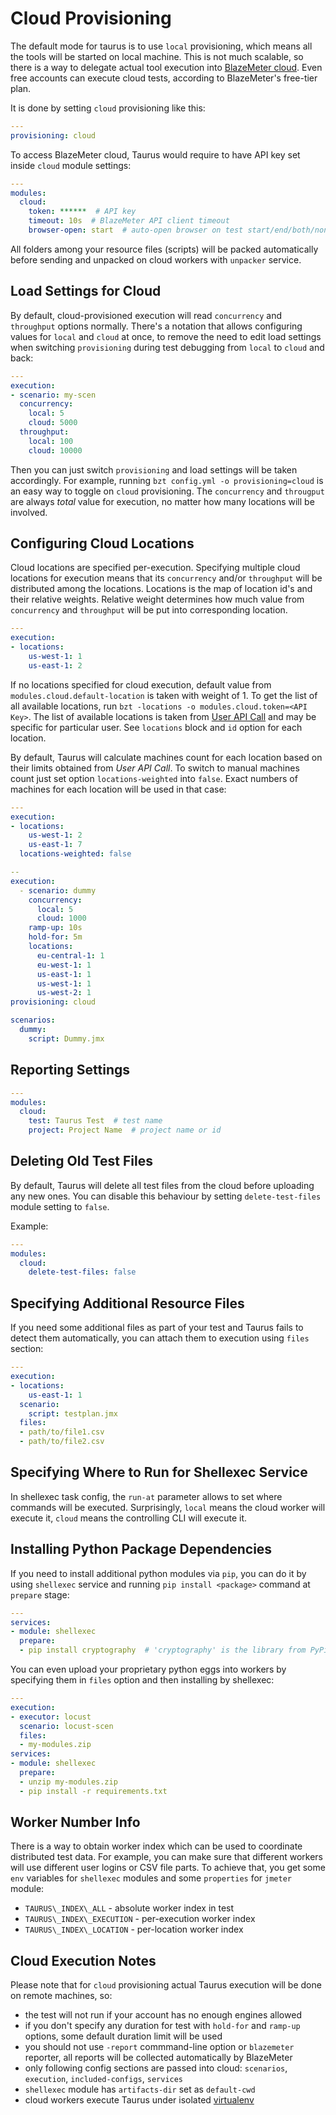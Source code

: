 # Cloud Provisioning

The default mode for taurus is to use `local` provisioning, which means all the tools will be started on local machine. This is not much scalable, so there is a way to delegate actual tool execution into [BlazeMeter cloud](http://blazemeter.com/). Even free accounts can execute cloud tests, according to BlazeMeter's free-tier plan.

It is done by setting `cloud` provisioning like this:

```yaml
---
provisioning: cloud
```

To access BlazeMeter cloud, Taurus would require to have API key set inside `cloud` module settings:
```yaml
---
modules:
  cloud:
    token: ******  # API key
    timeout: 10s  # BlazeMeter API client timeout
    browser-open: start  # auto-open browser on test start/end/both/none
```

All folders among your resource files (scripts) will be packed automatically before sending and unpacked on cloud workers with `unpacker` service.  

## Load Settings for Cloud

By default, cloud-provisioned execution will read `concurrency` and `throughput` options normally. There's a notation that allows configuring values for `local` and `cloud` at once, to remove the need to edit load settings when switching `provisioning` during test debugging from `local` to `cloud` and back:

```yaml
---
execution:
- scenario: my-scen
  concurrency:
    local: 5
    cloud: 5000
  throughput:
    local: 100
    cloud: 10000
```

Then you can just switch `provisioning` and load settings will be taken accordingly. For example, running `bzt config.yml -o provisioning=cloud` is an easy way to toggle on `cloud` provisioning. The `concurrency` and `througput` are always *total* value for execution, no matter how many locations will be involved.

## Configuring Cloud Locations

Cloud locations are specified per-execution. Specifying multiple cloud locations for execution means that its `concurrency` and/or `throughput` will be distributed among the locations. Locations is the map of location id's and their relative weights. Relative weight determines how much value from `concurrency` and `throughput` will be put into corresponding location. 

```yaml
---
execution:
- locations:
    us-west-1: 1
    us-east-1: 2
```

If no locations specified for cloud execution, default value from `modules.cloud.default-location` is taken with weight of 1. To get the list of all available locations, run `bzt -locations -o modules.cloud.token=<API Key>`. The list of available locations is taken from [User API Call](https://a.blazemeter.com/api/latest/user) and may be specific for particular user. See `locations` block and `id` option for each location.

By default, Taurus will calculate machines count for each location based on their limits obtained from *User API Call*. To switch to manual machines count just set option `locations-weighted` into `false`. Exact numbers of machines for each location will be used in that case:

```yaml
---
execution:
- locations:
    us-west-1: 2
    us-east-1: 7
  locations-weighted: false
```

```yaml
-- 
execution: 
  - scenario: dummy 
    concurrency:
      local: 5
      cloud: 1000
    ramp-up: 10s
    hold-for: 5m
    locations: 
      eu-central-1: 1
      eu-west-1: 1
      us-east-1: 1
      us-west-1: 1
      us-west-2: 1
provisioning: cloud

scenarios:
  dummy:
    script: Dummy.jmx    
```

## Reporting Settings

```yaml
---
modules:
  cloud:
    test: Taurus Test  # test name
    project: Project Name  # project name or id
```

## Deleting Old Test Files

By default, Taurus will delete all test files from the cloud before uploading any new ones. You can disable
this behaviour by setting `delete-test-files` module setting to `false`.

Example:
```yaml
---
modules:
  cloud:
    delete-test-files: false
```

## Specifying Additional Resource Files
If you need some additional files as part of your test and Taurus fails to detect them automatically, you can attach them to execution using `files` section:

```yaml
---
execution:
- locations:
    us-east-1: 1
  scenario:
    script: testplan.jmx
  files:
  - path/to/file1.csv
  - path/to/file2.csv
```


## Specifying Where to Run for Shellexec Service

In shellexec task config, the `run-at` parameter allows to set where commands will be executed. Surprisingly, `local` means the cloud worker will execute it, `cloud` means the controlling CLI will execute it.


## Installing Python Package Dependencies

If you need to install additional python modules via `pip`, you can do it by using `shellexec` service and running `pip install <package>` command at `prepare` stage:

```yaml
---
services:
- module: shellexec
  prepare: 
  - pip install cryptography  # 'cryptography' is the library from PyPi
```

You can even upload your proprietary python eggs into workers by specifying them in `files` option and then installing by shellexec:

```yaml
---
execution:
- executor: locust
  scenario: locust-scen
  files:
  - my-modules.zip      
services:
- module: shellexec
  prepare: 
  - unzip my-modules.zip
  - pip install -r requirements.txt
```

## Worker Number Info

There is a way to obtain worker index which can be used to coordinate distributed test data. For example, you can make sure that different workers will use different user logins or CSV file parts. To achieve that, you get some `env` variables for `shellexec` modules and some `properties` for `jmeter` module:

  * `TAURUS\_INDEX\_ALL` - absolute worker index in test
  * `TAURUS\_INDEX\_EXECUTION` - per-execution worker index
  * `TAURUS\_INDEX\_LOCATION` - per-location worker index

## Cloud Execution Notes

Please note that for `cloud` provisioning actual Taurus execution will be done on remote machines, so:
  * the test will not run if your account has no enough engines allowed
  * if you don't specify any duration for test with `hold-for` and `ramp-up` options, some default duration limit will be used
  * you should not use `-report` commmand-line option or `blazemeter` reporter, all reports will be collected automatically by BlazeMeter
  * only following config sections are passed into cloud: `scenarios`, `execution`, `included-configs`, `services`
  * `shellexec` module has `artifacts-dir` set as `default-cwd`
  * cloud workers execute Taurus under isolated [virtualenv](https://virtualenv.readthedocs.org/en/latest/)
